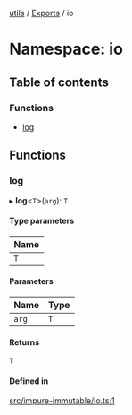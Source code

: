 [utils](../README.md) / [Exports](../modules.md) / io

# Namespace: io

## Table of contents

### Functions

- [log](io.md#log)

## Functions

### log

▸ **log**<`T`\>(`arg`): `T`

#### Type parameters

| Name |
| :--- |
| `T`  |

#### Parameters

| Name  | Type |
| :---- | :--- |
| `arg` | `T`  |

#### Returns

`T`

#### Defined in

[src/impure-immutable/io.ts:1](https://github.com/alpinisme/utils/blob/c0860b6/src/impure-immutable/io.ts#L1)
